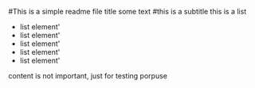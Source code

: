 #This is a simple readme file title
some text
#this is a subtitle
this is a list
<ul>
<li>list element' </li>
<li>list element' </li>
<li>list element' </li>
<li>list element' </li>
<li>list element' </li>
</ul>
content is not important, just for testing porpuse
